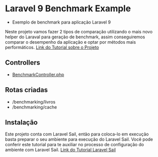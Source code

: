 # Laravel 9 Benchmark Example
- Exemplo de benchmark para aplicação Laravel 9

Neste projeto vamos fazer 2 tipos de comparação utilizando o mais novo helper do Laraval para geração de benchmark, assim conseguiremos comparar o desempenho da aplicação e optar por métodos mais performáticos.
[Link do Tutorial sobre o Projeto](https://www.youtube.com/watch?v=B6GBpmKdxao)

## Controllers
 - [BenchmarkController.php](./app/Http/Controllers/BenchmarkingController.php)

## Rotas criadas
 - /benchmarking/livros
 - /benchmarking/cache

## Instalação
Este projeto conta com Laravel Sail, então para coloca-lo em execução basta preparar o seu ambiente para execução do Laravel Sail. Você pode conferir este tutorial para te auxiliar no processo de configuração do ambiente com Laravel Sail. [Link do Tutorial Laravel Sail](https://www.youtube.com/watch?v=R2lS_rORCQE)